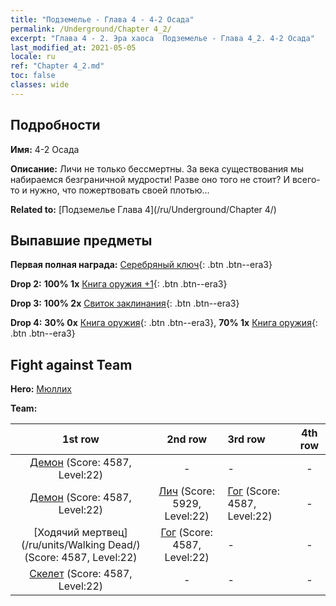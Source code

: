 ```yaml
---
title: "Подземелье - Глава 4 - 4-2 Осада"
permalink: /Underground/Chapter 4_2/
excerpt: "Глава 4 - 2. Эра хаоса  Подземелье - Глава 4_2. 4-2 Осада"
last_modified_at: 2021-05-05
locale: ru
ref: "Chapter 4_2.md"
toc: false
classes: wide
---
```


## Подробности

 **Имя:** 4-2 Осада

 **Описание:** Личи не только бессмертны. За века существования мы набираемся безграничной мудрости! Разве оно того не стоит? И всего-то и нужно, что пожертвовать своей плотью...

 **Related to:** [Подземелье Глава 4](/ru/Underground/Chapter 4/)

## Выпавшие предметы

 **Первая полная награда:** [Серебряный ключ](/ItemsRU/con_693/){: .btn .btn--era3}

 **Drop 2:** **100% 1x** [Книга оружия +1](/ItemsRU/mat_25/){: .btn .btn--era3}

 **Drop 3:** **100% 2x** [Свиток заклинания](/ItemsRU/con_694/){: .btn .btn--era3}

 **Drop 4:** **30% 0x** [Книга оружия](/ItemsRU/mat_18/){: .btn .btn--era3}, **70% 1x** [Книга оружия](/ItemsRU/mat_18/){: .btn .btn--era3}


## Fight against Team
 **Hero:** [Мюллих](/ru/heroes/Mullich/)

 **Team:**


  | 1st row | 2nd row | 3rd row | 4th row |
  |:----:|:----:|:----|:----:|
  | [Демон](/ru/units/Demon/) (Score: 4587, Level:22)  | - | - | - |
  | [Демон](/ru/units/Demon/) (Score: 4587, Level:22)  | [Лич](/ru/units/Lich/) (Score: 5929, Level:22)  | [Гог](/ru/units/Gog/) (Score: 4587, Level:22)  | - |
  | [Ходячий мертвец](/ru/units/Walking Dead/) (Score: 4587, Level:22)  | [Гог](/ru/units/Gog/) (Score: 4587, Level:22)  | - | - |
  | [Скелет](/ru/units/Skeleton/) (Score: 4587, Level:22)  | - | - | - |


